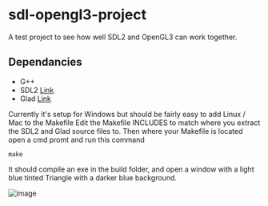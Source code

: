 # sdl-opengl3-project
A test project to see how well SDL2 and OpenGL3 can work together.

## Dependancies
* G++
* SDL2 [Link](https://github.com/libsdl-org/SDL/releases/tag/release-2.26.2)
* Glad [Link](https://glad.dav1d.de/)

Currently it's setup for Windows but should be fairly easy to add Linux / Mac to the Makefile
Edit the Makefile INCLUDES to match where you extract the SDL2 and Glad source files to.
Then where your Makefile is located open a cmd promt and run this command
~~~
make
~~~
It should compile an exe in the build folder, and open a window with a light blue tinted Triangle with a darker blue background.

![image](https://user-images.githubusercontent.com/11281480/215659296-c0e7b9f9-2b50-4d75-b9db-c32279641979.png)

